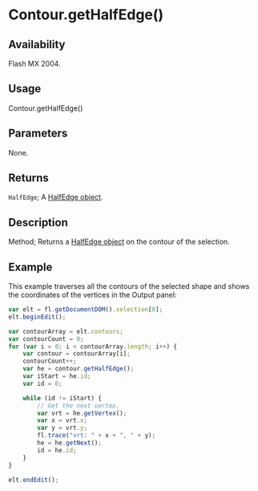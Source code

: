 # Contour.getHalfEdge()

## Availability

Flash MX 2004.

## Usage

Contour.getHalfEdge()

## Parameters

None.

## Returns

`HalfEdge`; A [HalfEdge object](../HalfEdge_object/HalfEdge_summary.md).

## Description

Method; Returns a [HalfEdge object](../HalfEdge_object/HalfEdge_summary.md) on the contour of the selection.

## Example

This example traverses all the contours of the selected shape and shows the coordinates of the vertices in the Output panel:

```javascript
var elt = fl.getDocumentDOM().selection[0];
elt.beginEdit();

var contourArray = elt.contours;
var contourCount = 0;
for (var i = 0; i < contourArray.length; i++) {
    var contour = contourArray[i];
    contourCount++;
    var he = contour.getHalfEdge();
    var iStart = he.id;
    var id = 0;

    while (id != iStart) {
        // Get the next vertex.
        var vrt = he.getVertex();
        var x = vrt.x;
        var y = vrt.y;
        fl.trace("vrt: " + x + ", " + y);
        he = he.getNext();
        id = he.id;
    }
}

elt.endEdit();
```
